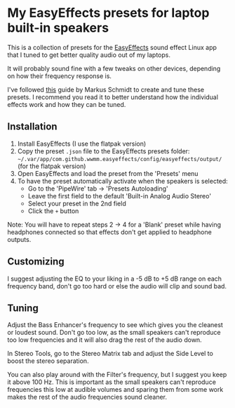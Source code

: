 # My EasyEffects presets for laptop built-in speakers

This is a collection of presets for the [EasyEffects](https://github.com/wwmm/easyeffects) sound effect Linux app that I tuned to get better quality audio out of my laptops.

It will probably sound fine with a few tweaks on other devices, depending on how their frequency response is.

I've followed [this](https://wwmm.github.io/easyeffects/guide_1.html) guide by Markus Schmidt to create and tune these presets. I recommend you read it to better understand how the individual effects work and how they can be tuned.

## Installation

1. Install EasyEffects (I use the flatpak version)
2. Copy the preset `.json` file to the EasyEffects presets folder: `~/.var/app/com.github.wwmm.easyeffects/config/easyeffects/output/` (for the flatpak version)
3. Open EasyEffects and load the preset from the 'Presets' menu
4. To have the preset automatically activate when the speakers is selected:
    * Go to the 'PipeWire' tab -> 'Presets Autoloading'
    * Leave the first field to the default 'Built-in Analog Audio Stereo'
    * Select your preset in the 2nd field
    * Click the `+` button

Note: You will have to repeat steps 2 -> 4 for a 'Blank' preset while having headphones connected so that effects don't get applied to headphone outputs.

## Customizing

I suggest adjusting the EQ to your liking in a -5 dB to +5 dB range on each frequency band, don't go too hard or else the audio will clip and sound bad.

## Tuning

Adjust the Bass Enhancer's frequency to see which gives you the cleanest or loudest sound. Don't go too low, as the small speakers can't reproduce too low frequencies and it will also drag the rest of the audio down.

In Stereo Tools, go to the Stereo Matrix tab and adjust the Side Level to boost the stereo separation.

You can also play around with the Filter's frequency, but I suggest you keep it above 100 Hz. This is important as the small speakers can't reproduce frequencies this low at audible volumes and sparing them from some work makes the rest of the audio frequencies sound cleaner.

